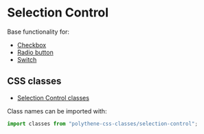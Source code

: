 # Selection Control

Base functionality for:

* [Checkbox](checkbox.md)
* [Radio button](radio-button.md)
* [Switch](switch.md)


## CSS classes

* [Selection Control classes](../../packages/polythene-css-classes/selection-control.js)

Class names can be imported with:

~~~javascript
import classes from "polythene-css-classes/selection-control";
~~~
